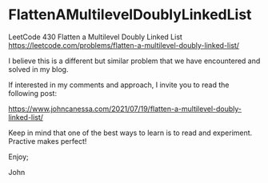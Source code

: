 # FlattenAMultilevelDoublyLinkedList
LeetCode 430 Flatten a Multilevel Doubly Linked List
https://leetcode.com/problems/flatten-a-multilevel-doubly-linked-list/

I believe this is a different but similar problem that we have encountered
and solved in my blog.

If interested in my comments and approach, I invite you to read the following
post:

https://www.johncanessa.com/2021/07/19/flatten-a-multilevel-doubly-linked-list/

Keep in mind that one of the best ways to learn is to read and experiment.
Practive makes perfect!

Enjoy;

John
